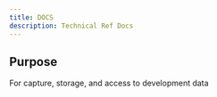 ```yaml
---
title: DOCS
description: Technical Ref Docs
---
```


## Purpose

For capture, storage, and access to development data
